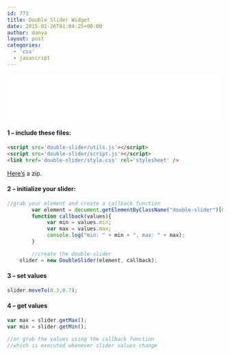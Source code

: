 ```yaml
---
id: 771
title: Double Slider Widget
date: 2015-02-26T01:04:25+00:00
author: danya
layout: post
categories:
  - 'css'
  - javascript
---
```


<iframe src="/assets/iframes/double-slider.html" frameborder="0" height="110" width="500"></iframe>

<!--more-->

#### 1 &#8211; include these files:

```html
<script src='double-slider/utils.js'></script>
<script src='double-slider/script.js'></script>
<link href='double-slider/style.css' rel='stylesheet' />
```
[Here&#8217;s](/assets/iframes/double-slider.zip) a zip.

#### 2 &#8211; initialize your slider:

```javascript
//grab your element and create a callback function
        var element = document.getElementByClassName("double-slider")[0];
        function callback(values){
             var min = values.min;
             var max = values.max;
             console.log("min: " + min + ", max: " + max);
        }

        //create the double-slider
	slider = new DoubleSlider(element, callback);
```

#### 3 &#8211; set values

```javascript
slider.moveTo(0.3,0.7);
```

#### 4 &#8211; get values

```javascript
var max = slider.getMax();
var min = slider.getMin();

//or grab the values using the callback function
//which is executed whenever slider values change
```
